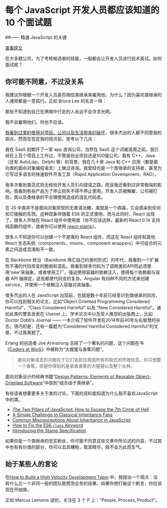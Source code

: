 
# 每个 JavaScript 开发人员都应该知道的 10 个面试题 
##—— 精通 JavaScript 的关键


[查看原文](https://medium.com/javascript-scene/10-interview-questions-every-javascript-developer-should-know-6fa6bdf5ad95?utm_source=javascriptweekly&utm_medium=email)

在大多数公司，为了考核候选者的技能，一般都会让开发人员进行技术面试。如何面试呢？

## 你可能不同意，不过没关系

我建议你根据一个开发人员是否相信类继承来雇用他，为什么？因为喜欢类继承的人通常都是一意孤行。正如 Bruce Lee 的名言一样：

>
那些不知道到自己在黑暗中行走的人永远不会寻求光明。

我不会雇用他们，你也不应该。

[我看到过类的使用对项目、公司以及生活带来的破坏](https://medium.com/javascript-scene/inside-the-dev-team-death-spiral-6a7ea255467b)，很多杰出的人都不同意我的观点，然而在否定我的观点前，思考以下几点：

我在 SaaS 初期开了一家 app 咨询公司，当然在 SaaS 这个词被滥用之前。我已经在上百个项目上工作过，不管是创业项目还是500强公司。我有 C++、Java（还有 AutoLisp、Delphi 等）的背景，我在几十家 Java 和 C++ 应用（都是面向类的面向对象编程语言）上做过咨询。我曾经也是一个类继承的支持者，甚至为它写过多语言的快速软件开发工具（Rapid Application Development，RAD）。

我多次看到类范式将无经验开发人员引向错误之路，而且我还看到过非常极端的影响。我看到有些产品为了停止损失不得不停止使用，开发人员被解雇，公司被打败，类以及类继承的不合理使用造成的混乱代码库。
    
在 JS 中类并不是面向对象原型的无害语法糖，类就是一个病毒，它会感染到任何和它接触的东西。这种现象伴随着 ES6 的正式使用，而与此同时，React 出现了。很多人开始在 React 组件中使用类（你不应该这样，最新的 React 0.14 支持纯函数的组件，或者你可以使用 [react-stamp](https://github.com/stampit-org/react-stamp)）。
    
很多人不知道你可以创建一个不是类的 React 组件，而这在 React 组件和其他 React 生态系统（components、mixins、component wrappers）中可组合的元素之间造成混淆和不一致。
    
在 Backbone 统治（Backbone 用它自己的类的形式）的年代，我看到一个扩展性不凑的代码库变的脆弱和混乱。我看到很多代码为了调用类的API而必须使用'new'来抽象，或者使用工厂，强迫使用容器的依赖注入，使得每个依赖都与容器 API 强绑定，这些都使代码变的复杂。Angular 有四种不同的方式来创建 service，并使用一个依赖注入容器对其抽象。
    
很多杰出的人在 JavaScript 出现前，也就是数十年前已经意识到类继承的风险，你可以找到相关的论文，比如“Object Oriented Programming Considered Harmful”，“Class Considered Harmful” 以及 “New Considered Harmful”。诸如此类的警告发表在 Usenet 上、学术论文中以及受人推崇的出版商上，比如 Doctor Dobb’s Journal —— 一本介绍了软件开发在2014年前40年左右智慧的杂志。很巧的是，还有一篇题为“Considered Harmful Considered Harmful”的文章，不过我离题了。

Erlang 的创造者 Joe Armstrong 总结了一个著名的问题，这个问题在书《[Coders at Work](http://amzn.to/1WcDcJt)》中被称为“大猩猩与香蕉问题”。

> 面向对象语言的问题在于它们会抓住周围所有的隐式的环境信息。你只想要一个香蕉，但是你得到的是拿着香蕉的大猩猩以及整个丛林。

面向对象设计的经典书籍“[Design Patterns: Elements of Reusable Object-Oriented Software](http://amzn.to/1Qs3VOv)”中提到“组合由于类继承”。

> 
  有些读者想要更多关于类的讨论，下面的资料能知道为什么我不喜欢JavaScript中的类。
  
  * [The Two Pillars of JavaScript: How to Escape the 7th Circle of Hell](https://medium.com/javascript-scene/the-two-pillars-of-javascript-ee6f3281e7f3)
  * [A Simple Challenge to Classical Inheritance Fans](https://medium.com/javascript-scene/a-simple-challenge-to-classical-inheritance-fans-e78c2cf5eead)
  * [Common Misconceptions About Inheritance in JavaScript](https://medium.com/javascript-scene/common-misconceptions-about-inheritance-in-javascript-d5d9bab29b0a)
  * [How to Fix the ES6 `class` Keyword](https://medium.com/javascript-scene/how-to-fix-the-es6-class-keyword-2d42bb3f4caf)
  * [Introducing the Stamp Specification](https://medium.com/javascript-scene/introducing-the-stamp-specification-77f8911c2fee)

如果你是一个类继承的忠实粉丝，你可能不同意这些文章中所论述的内容，不过其中也有有价值的部分，你可以去其糟粕，取其精华，我不会为此而生气。

## 始于某些人的言论

在[How to Build a High Velocity Development Team](https://medium.com/javascript-scene/how-to-build-a-high-velocity-development-team-4b2360d34021) 中，我提出一个观点：没有什么比一个非同一般的团队能预测业务的结果。如果你想打破这个断言，你应该现在开始做。

正如 Marcus Lemonis 说的，关注在 3 个 P 上：“People, Process, Product”。








